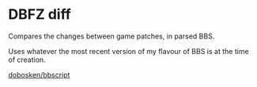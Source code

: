 # DBFZ diff

Compares the changes between game patches, in parsed BBS.

Uses whatever the most recent version of my flavour of BBS is at the time of creation.

[dobosken/bbscript](https://github.com/dobosken/bbscript)
